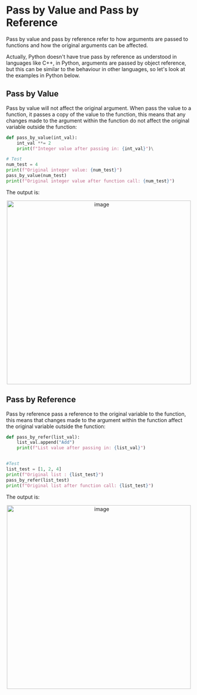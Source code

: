 # Pass by Value and Pass by Reference

Pass by value and pass by reference refer to how arguments are passed to functions and how the original arguments can be affected.

Actually, Python doesn't have true pass by reference as understood in languages like C++, in Python, arguments are passed by object reference, but this can be similar to the behaviour in other languages, so let's look at the examples in Python below. 

## Pass by Value

Pass by value will not affect the original argument. When pass the value to a function, it passes a copy of the value to the function, this means that any changes made to the argument within the function do not affect the original variable outside the function:
```py
def pass_by_value(int_val):
    int_val **= 2
    print(f"Integer value after passing in: {int_val}")\

# Test
num_test = 4
print(f"Original integer value: {num_test}")
pass_by_value(num_test)
print(f"Original integer value after function call: {num_test}")
```

The output is:

<div align=center>
<img width="500" alt="image" src="https://github.com/ShiyuFan0820/CSLearningNote/assets/149340606/907e5c3c-cb5f-4d12-8554-3ea308a5645f">
</div>

## Pass by Reference

Pass by reference pass a reference to the original variable to the function, this means that changes made to the argument within the function affect the original variable outside the function:
```py
def pass_by_refer(list_val):
    list_val.append("Add")
    print(f"List value after passing in: {list_val}")


#Test
list_test = [1, 2, 4]
print(f"Original list : {list_test}")
pass_by_refer(list_test)
print(f"Original list after function call: {list_test}")
```

The output is:

<div align=center>
<img width="500" alt="image" src="https://github.com/ShiyuFan0820/CSLearningNote/assets/149340606/8b245f8d-9d19-43c6-bdb0-3fc06ab17f98">
</div>
